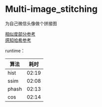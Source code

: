 # Multi-image_stitching
 为自己微信头像做个拼接图

[相似度部分参考](https://zhuanlan.zhihu.com/p/68215900) \
[感知哈希参考](https://blog.csdn.net/enter89/article/details/90293971)



runtime：

| 算法  | 耗时  |
| ----- | ----- |
| hist  | 02:19 |
| ssim  | 02:08 |
| phash | 02:13 |
| cos   | 02:14 |

